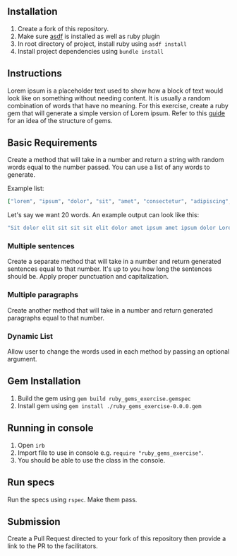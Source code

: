 ## Installation

1. Create a fork of this repository.
2. Make sure [asdf](https://github.com/asdf-vm/asdf-ruby) is installed as well as ruby plugin
3. In root directory of project, install ruby using `asdf install`
4. Install project dependencies using `bundle install`

## Instructions

Lorem ipsum is a placeholder text used to show how a block of text would look like on something without needing content. It is usually a random combination of words that have no meaning. For this exercise, create a ruby gem that will generate a simple version of Lorem ipsum. Refer to this [guide](https://guides.rubygems.org/make-your-own-gem/) for an idea of the structure of gems.

## Basic Requirements

Create a method that will take in a number and return a string with random words equal to the number passed. You can use a list of any words to generate.

Example list:

```ruby
["lorem", "ipsum", "dolor", "sit", "amet", "consectetur", "adipiscing", "elit"]
```

Let's say we want 20 words. An example output can look like this:

```ruby
"Sit dolor elit sit sit sit elit dolor amet ipsum amet ipsum dolor Lorem Lorem adipiscing sit elit consectetur adipiscing."
```

### Multiple sentences

Create a separate method that will take in a number and return generated sentences equal to that number.  It's up to you how long the sentences should be. Apply proper punctuation and capitalization.

### Multiple paragraphs

Create another method that will take in a number and return generated paragraphs equal to that number.

### Dynamic List

Allow user to change the words used in each method by passing an optional argument.

## Gem Installation

1. Build the gem using `gem build ruby_gems_exercise.gemspec`
2. Install gem using `gem install ./ruby_gems_exercise-0.0.0.gem`

## Running in console

1. Open `irb`
2. Import file to use in console e.g. `require "ruby_gems_exercise"`.
3. You should be able to use the class in the console.

## Run specs

Run the specs using `rspec`. Make them pass.

## Submission

Create a Pull Request directed to your fork of this repository then provide a link to the PR to the facilitators.
